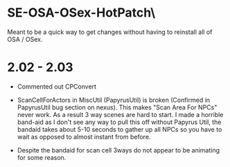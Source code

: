# SE-OSA-OSex-HotPatch\

Meant to be a quick way to get changes without having to reinstall all of OSA / OSex. 


# 2.02 - 2.03

- Commented out CPConvert 

- ScanCellForActors in MiscUtil (PapyrusUtil) is broken (Confirmed in PapyrusUtil bug section on nexus). This makes "Scan Area For NPCs" never work. As a result 3 way scenes are hard to start. I made a horrible band-aid as I don't see any way to pull this off without Papyrus Util, the bandaid takes about 5-10 seconds to gather up all NPCs so you have to wait as opposed to almost instant from before.

- Despite the bandaid for scan cell 3ways do not appear to be animating for some reason.
